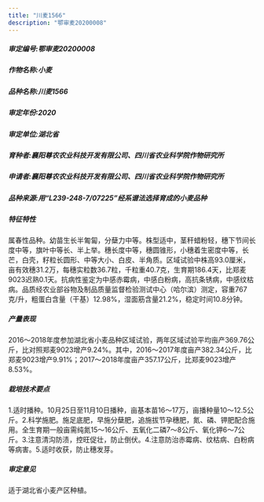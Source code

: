 ```yaml
---
title: "川麦1566"
description: "鄂审麦20200008"
---
```

##### 审定编号:鄂审麦20200008

##### 作物名称:小麦

##### 品种名称:川麦1566

##### 审定年份:2020

##### 审定单位:湖北省

##### 育种者:襄阳尊农农业科技开发有限公司、四川省农业科学院作物研究所

##### 申请者:襄阳尊农农业科技开发有限公司、四川省农业科学院作物研究所

##### 品种来源:用“L239-248-7/07225”经系谱法选择育成的小麦品种

##### 特征特性
属春性品种。幼苗生长半匍匐，分蘖力中等。株型适中，茎秆蜡粉轻，穗下节间长度中等，旗叶中等长、半上举。穗长度中等，穗圆锥形，小穗着生密度中等，长芒，白壳，籽粒长圆形、中等大小、白皮、半角质。区域试验中株高93.0厘米，亩有效穗31.2万，每穗实粒数36.7粒，千粒重40.7克，生育期186.4天，比郑麦9023迟熟0.1天。抗病性鉴定为中感赤霉病，中感白粉病，高抗条锈病，中感纹枯病。品质经农业部谷物及制品质量监督检验测试中心（哈尔滨）测定，容重767克/升，粗蛋白含量（干基）12.98%，湿面筋含量21.2%，稳定时间10.8分钟。

##### 产量表现
2016～2018年度参加湖北省小麦品种区域试验，两年区域试验平均亩产369.76公斤，比对照郑麦9023增产9.24%。其中，2016～2017年度亩产382.34公斤，比郑麦9023增产9.91%；2017～2018年度亩产357.17公斤，比郑麦9023增产8.53%。

##### 栽培技术要点
1.适时播种。10月25日至11月10日播种，亩基本苗16～17万，亩播种量10～12.5公斤。2.科学施肥。施足底肥，早施分蘖肥，追施拔节孕穗肥，氮、磷、钾肥配合施用。全生育期一般亩需纯氮15～16公斤、五氧化二磷7～8公斤、氧化钾6～7公斤。3.注意清沟防渍，控旺促壮，防止倒伏。4.注意防治赤霉病、纹枯病、白粉病等病害。5.适时收获，防止穗发芽。

##### 审定意见
适于湖北省小麦产区种植。
